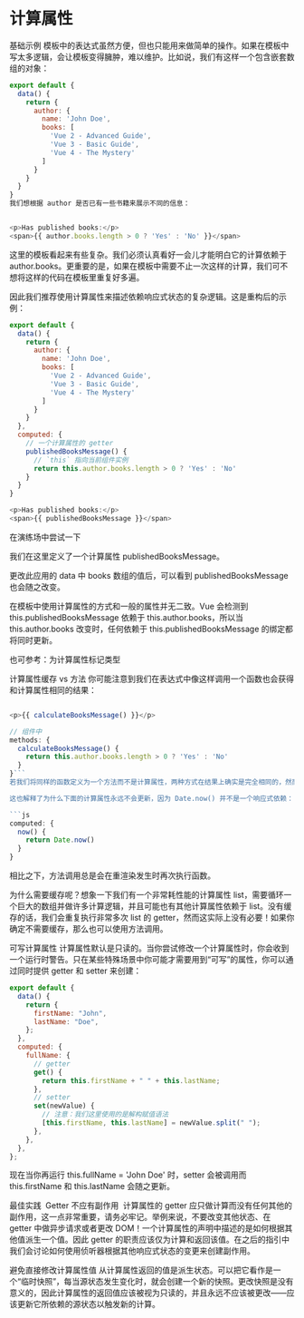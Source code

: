 # 计算属性

基础示例 ​
模板中的表达式虽然方便，但也只能用来做简单的操作。如果在模板中写太多逻辑，会让模板变得臃肿，难以维护。比如说，我们有这样一个包含嵌套数组的对象：

```js
export default {
  data() {
    return {
      author: {
        name: 'John Doe',
        books: [
          'Vue 2 - Advanced Guide',
          'Vue 3 - Basic Guide',
          'Vue 4 - The Mystery'
        ]
      }
    }
  }
}
我们想根据 author 是否已有一些书籍来展示不同的信息：


<p>Has published books:</p>
<span>{{ author.books.length > 0 ? 'Yes' : 'No' }}</span>
```

这里的模板看起来有些复杂。我们必须认真看好一会儿才能明白它的计算依赖于 author.books。更重要的是，如果在模板中需要不止一次这样的计算，我们可不想将这样的代码在模板里重复好多遍。

因此我们推荐使用计算属性来描述依赖响应式状态的复杂逻辑。这是重构后的示例：

```js
export default {
  data() {
    return {
      author: {
        name: 'John Doe',
        books: [
          'Vue 2 - Advanced Guide',
          'Vue 3 - Basic Guide',
          'Vue 4 - The Mystery'
        ]
      }
    }
  },
  computed: {
    // 一个计算属性的 getter
    publishedBooksMessage() {
      // `this` 指向当前组件实例
      return this.author.books.length > 0 ? 'Yes' : 'No'
    }
  }
}

<p>Has published books:</p>
<span>{{ publishedBooksMessage }}</span>
```

在演练场中尝试一下

我们在这里定义了一个计算属性 publishedBooksMessage。

更改此应用的 data 中 books 数组的值后，可以看到 publishedBooksMessage 也会随之改变。

在模板中使用计算属性的方式和一般的属性并无二致。Vue 会检测到 this.publishedBooksMessage 依赖于 this.author.books，所以当 this.author.books 改变时，任何依赖于 this.publishedBooksMessage 的绑定都将同时更新。

也可参考：为计算属性标记类型

计算属性缓存 vs 方法 ​
你可能注意到我们在表达式中像这样调用一个函数也会获得和计算属性相同的结果：

````js

<p>{{ calculateBooksMessage() }}</p>

// 组件中
methods: {
  calculateBooksMessage() {
    return this.author.books.length > 0 ? 'Yes' : 'No'
  }
}```
若我们将同样的函数定义为一个方法而不是计算属性，两种方式在结果上确实是完全相同的，然而，不同之处在于计算属性值会基于其响应式依赖被缓存。一个计算属性仅会在其响应式依赖更新时才重新计算。这意味着只要 author.books 不改变，无论多少次访问 publishedBooksMessage 都会立即返回先前的计算结果，而不用重复执行 getter 函数。

这也解释了为什么下面的计算属性永远不会更新，因为 Date.now() 并不是一个响应式依赖：

```js
computed: {
  now() {
    return Date.now()
  }
}
````

相比之下，方法调用总是会在重渲染发生时再次执行函数。

为什么需要缓存呢？想象一下我们有一个非常耗性能的计算属性 list，需要循环一个巨大的数组并做许多计算逻辑，并且可能也有其他计算属性依赖于 list。没有缓存的话，我们会重复执行非常多次 list 的 getter，然而这实际上没有必要！如果你确定不需要缓存，那么也可以使用方法调用。

可写计算属性 ​
计算属性默认是只读的。当你尝试修改一个计算属性时，你会收到一个运行时警告。只在某些特殊场景中你可能才需要用到“可写”的属性，你可以通过同时提供 getter 和 setter 来创建：

```js
export default {
  data() {
    return {
      firstName: "John",
      lastName: "Doe",
    };
  },
  computed: {
    fullName: {
      // getter
      get() {
        return this.firstName + " " + this.lastName;
      },
      // setter
      set(newValue) {
        // 注意：我们这里使用的是解构赋值语法
        [this.firstName, this.lastName] = newValue.split(" ");
      },
    },
  },
};
```

现在当你再运行 this.fullName = 'John Doe' 时，setter 会被调用而 this.firstName 和 this.lastName 会随之更新。

最佳实践 ​
Getter 不应有副作用 ​
计算属性的 getter 应只做计算而没有任何其他的副作用，这一点非常重要，请务必牢记。举例来说，不要改变其他状态、在 getter 中做异步请求或者更改 DOM！一个计算属性的声明中描述的是如何根据其他值派生一个值。因此 getter 的职责应该仅为计算和返回该值。在之后的指引中我们会讨论如何使用侦听器根据其他响应式状态的变更来创建副作用。

避免直接修改计算属性值 ​
从计算属性返回的值是派生状态。可以把它看作是一个“临时快照”，每当源状态发生变化时，就会创建一个新的快照。更改快照是没有意义的，因此计算属性的返回值应该被视为只读的，并且永远不应该被更改——应该更新它所依赖的源状态以触发新的计算。
